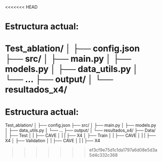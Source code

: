 <<<<<<< HEAD
# Estructura actual:

Test_ablation/
│
├── config.json
├── src/
│   ├── main.py
│   ├── models.py
│   ├── data_utils.py
│   └── ...
├── output/
│   └── resultados_x4/
=======
# Estructura actual:

Test_ablation/
│
├── config.json
├── src/
│   ├── main.py
│   ├── models.py
│   ├── data_utils.py
│   └── ...
├── output/
│   └── resultados_x4/
├── Data/
│   ├── Test
│   |   ├── CAVE
│   |   |   ├── X4
│   ├── Train
│   |   ├── CAVE
│   |   |   ├── X4
│   ├── Validation
│   |   ├── CAVE
│   |   |   ├── X4
>>>>>>> ef3cf9e75d1c1da1797a6d08e5d3a5d4c332c368
